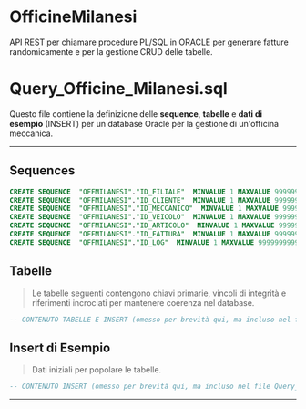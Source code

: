 # OfficineMilanesi
API REST per chiamare procedure PL/SQL in ORACLE per generare fatture randomicamente e per la gestione CRUD delle tabelle.

# Query_Officine_Milanesi.sql

Questo file contiene la definizione delle **sequence**, **tabelle** e **dati di esempio** (INSERT) per un database Oracle per la gestione di un'officina meccanica.

---

## Sequences

```sql
CREATE SEQUENCE  "OFFMILANESI"."ID_FILIALE"  MINVALUE 1 MAXVALUE 9999999999999999999999999999 INCREMENT BY 1 START WITH 1 NOCACHE  ORDER  NOCYCLE  NOKEEP  NOSCALE  GLOBAL ;
CREATE SEQUENCE  "OFFMILANESI"."ID_CLIENTE"  MINVALUE 1 MAXVALUE 9999999999999999999999999999 INCREMENT BY 1 START WITH 1 NOCACHE  ORDER  NOCYCLE  NOKEEP  NOSCALE  GLOBAL ;
CREATE SEQUENCE  "OFFMILANESI"."ID_MECCANICO"  MINVALUE 1 MAXVALUE 9999999999999999999999999999 INCREMENT BY 1 START WITH 1 NOCACHE  ORDER  NOCYCLE  NOKEEP  NOSCALE  GLOBAL ;
CREATE SEQUENCE  "OFFMILANESI"."ID_VEICOLO"  MINVALUE 1 MAXVALUE 9999999999999999999999999999 INCREMENT BY 1 START WITH 1 NOCACHE  ORDER  NOCYCLE  NOKEEP  NOSCALE  GLOBAL ;
CREATE SEQUENCE  "OFFMILANESI"."ID_ARTICOLO"  MINVALUE 1 MAXVALUE 9999999999999999999999999999 INCREMENT BY 1 START WITH 1 NOCACHE  ORDER  NOCYCLE  NOKEEP  NOSCALE  GLOBAL ;
CREATE SEQUENCE  "OFFMILANESI"."ID_FATTURA"  MINVALUE 1 MAXVALUE 9999999999999999999999999999 INCREMENT BY 1 START WITH 1 NOCACHE  ORDER  NOCYCLE  NOKEEP  NOSCALE  GLOBAL ;
CREATE SEQUENCE  "OFFMILANESI"."ID_LOG"  MINVALUE 1 MAXVALUE 9999999999999999999999999999 INCREMENT BY 1 START WITH 1 NOCACHE  ORDER  NOCYCLE  NOKEEP  NOSCALE  GLOBAL ;
```

## Tabelle

> Le tabelle seguenti contengono chiavi primarie, vincoli di integrità e riferimenti incrociati per mantenere coerenza nel database.

```sql
-- CONTENUTO TABELLE E INSERT (omesso per brevità qui, ma incluso nel file Query_Officine_Milanesi.sql)
```

## Insert di Esempio

> Dati iniziali per popolare le tabelle.

```sql
-- CONTENUTO INSERT (omesso per brevità qui, ma incluso nel file Query_Officine_Milanesi.sql)
```

---
